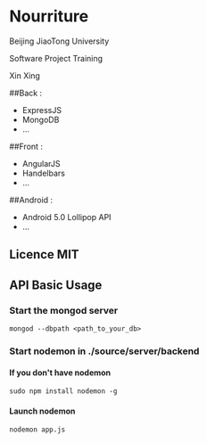 # Nourriture

Beijing JiaoTong University

Software Project Training

Xin Xing

##Back : 

- ExpressJS
- MongoDB
- ...

##Front : 

- AngularJS
- Handelbars
- ...

##Android :

- Android 5.0 Lollipop API
- ...


## Licence MIT

## API Basic Usage
### Start the mongod server
```Shell
mongod --dbpath <path_to_your_db>
```
### Start nodemon in ./source/server/backend
#### If you don't have nodemon
```Shell
sudo npm install nodemon -g
```
#### Launch nodemon
```Shell
nodemon app.js
```
